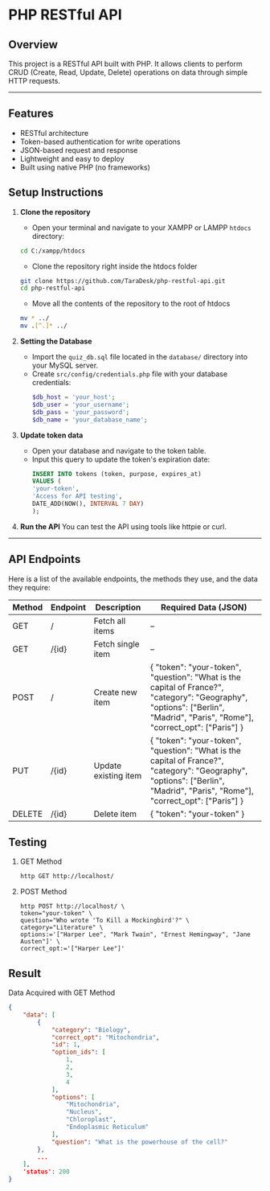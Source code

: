 # PHP RESTful API

## Overview
This project is a RESTful API built with PHP. It allows clients to perform CRUD (Create, Read, Update, Delete) operations on data through simple HTTP requests.

---

## Features

- RESTful architecture
- Token-based authentication for write operations
- JSON-based request and response
- Lightweight and easy to deploy
- Built using native PHP (no frameworks)

## Setup Instructions

1. **Clone the repository**
   - Open your terminal and navigate to your XAMPP or LAMPP `htdocs` directory:
   ```bash
   cd C:/xampp/htdocs
   ```
   - Clone the repository right inside the htdocs folder
   ```bash
   git clone https://github.com/TaraDesk/php-restful-api.git
   cd php-restful-api
   ```
   - Move all the contents of the repository to the root of htdocs
   ```bash
   mv * ../
   mv .[^.]* ../
   ```


2. **Setting the Database**
   - Import the `quiz_db.sql` file located in the `database/` directory into your MySQL server.
   - Create `src/config/credentials.php` file with your database credentials:
     ```php
     $db_host = 'your_host';
     $db_user = 'your_username';
     $db_pass = 'your_password';
     $db_name = 'your_database_name';
     ```

3. **Update token data**
   - Open your database and navigate to the token table.
   - Input this query to update the token's expiration date:
     ```sql
     INSERT INTO tokens (token, purpose, expires_at)
     VALUES (
     'your-token',
     'Access for API testing',
     DATE_ADD(NOW(), INTERVAL 7 DAY)
     );
     ```

4. **Run the API**
    You can test the API using tools like httpie or curl.

---

## API Endpoints

Here is a list of the available endpoints, the methods they use, and the data they require:

| Method | Endpoint | Description          | Required Data (JSON)                                                                 |
|--------|----------|----------------------|--------------------------------------------------------------------------------------|
| GET    | /        | Fetch all items      | –                                                                                    |
| GET    | /{id}    | Fetch single item    | –                                                                                    |
| POST   | /        | Create new item      | { "token": "your-token", "question": "What is the capital of France?", "category": "Geography", "options": ["Berlin", "Madrid", "Paris", "Rome"], "correct_opt": ["Paris"] } |
| PUT    | /{id}    | Update existing item | { "token": "your-token", "question": "What is the capital of France?", "category": "Geography", "options": ["Berlin", "Madrid", "Paris", "Rome"], "correct_opt": ["Paris"] } |
| DELETE | /{id}    | Delete item          | { "token": "your-token" }                                                            |

## Testing

1. GET Method
   ```bash
   http GET http://localhost/
   ```

2. POST Method
   ```
   http POST http://localhost/ \
   token="your-token" \
   question="Who wrote 'To Kill a Mockingbird'?" \
   category="Literature" \
   options:='["Harper Lee", "Mark Twain", "Ernest Hemingway", "Jane Austen"]' \
   correct_opt:='["Harper Lee"]'
   ```

## Result

Data Acquired with GET Method

```json
{
    "data": [
        {
            "category": "Biology",
            "correct_opt": "Mitochondria",
            "id": 1,
            "option_ids": [
                1,
                2,
                3,
                4
            ],
            "options": [
                "Mitochondria",
                "Nucleus",
                "Chloroplast",
                "Endoplasmic Reticulum"
            ],
            "question": "What is the powerhouse of the cell?"
        },
        ...
    ],
    'status': 200
}    
```
